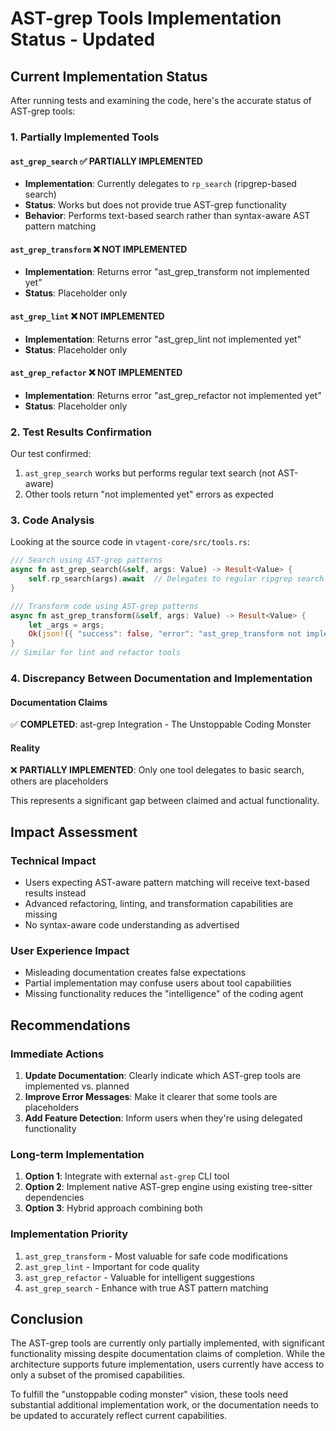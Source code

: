 # AST-grep Tools Implementation Status - Updated

## Current Implementation Status

After running tests and examining the code, here's the accurate status of AST-grep tools:

### 1. Partially Implemented Tools

#### `ast_grep_search` ✅ PARTIALLY IMPLEMENTED
- **Implementation**: Currently delegates to `rp_search` (ripgrep-based search)
- **Status**: Works but does not provide true AST-grep functionality
- **Behavior**: Performs text-based search rather than syntax-aware AST pattern matching

#### `ast_grep_transform` ❌ NOT IMPLEMENTED
- **Implementation**: Returns error "ast_grep_transform not implemented yet"
- **Status**: Placeholder only

#### `ast_grep_lint` ❌ NOT IMPLEMENTED
- **Implementation**: Returns error "ast_grep_lint not implemented yet"
- **Status**: Placeholder only

#### `ast_grep_refactor` ❌ NOT IMPLEMENTED
- **Implementation**: Returns error "ast_grep_refactor not implemented yet"
- **Status**: Placeholder only

### 2. Test Results Confirmation

Our test confirmed:
1. `ast_grep_search` works but performs regular text search (not AST-aware)
2. Other tools return "not implemented yet" errors as expected

### 3. Code Analysis

Looking at the source code in `vtagent-core/src/tools.rs`:
```rust
/// Search using AST-grep patterns
async fn ast_grep_search(&self, args: Value) -> Result<Value> {
    self.rp_search(args).await  // Delegates to regular ripgrep search
}

/// Transform code using AST-grep patterns
async fn ast_grep_transform(&self, args: Value) -> Result<Value> {
    let _args = args;
    Ok(json!({ "success": false, "error": "ast_grep_transform not implemented yet" }))
}
// Similar for lint and refactor tools
```

### 4. Discrepancy Between Documentation and Implementation

#### Documentation Claims
✅ **COMPLETED**: ast-grep Integration - The Unstoppable Coding Monster

#### Reality
❌ **PARTIALLY IMPLEMENTED**: Only one tool delegates to basic search, others are placeholders

This represents a significant gap between claimed and actual functionality.

## Impact Assessment

### Technical Impact
- Users expecting AST-aware pattern matching will receive text-based results instead
- Advanced refactoring, linting, and transformation capabilities are missing
- No syntax-aware code understanding as advertised

### User Experience Impact
- Misleading documentation creates false expectations
- Partial implementation may confuse users about tool capabilities
- Missing functionality reduces the "intelligence" of the coding agent

## Recommendations

### Immediate Actions
1. **Update Documentation**: Clearly indicate which AST-grep tools are implemented vs. planned
2. **Improve Error Messages**: Make it clearer that some tools are placeholders
3. **Add Feature Detection**: Inform users when they're using delegated functionality

### Long-term Implementation
1. **Option 1**: Integrate with external `ast-grep` CLI tool
2. **Option 2**: Implement native AST-grep engine using existing tree-sitter dependencies
3. **Option 3**: Hybrid approach combining both

### Implementation Priority
1. `ast_grep_transform` - Most valuable for safe code modifications
2. `ast_grep_lint` - Important for code quality
3. `ast_grep_refactor` - Valuable for intelligent suggestions
4. `ast_grep_search` - Enhance with true AST pattern matching

## Conclusion

The AST-grep tools are currently only partially implemented, with significant functionality missing despite documentation claims of completion. While the architecture supports future implementation, users currently have access to only a subset of the promised capabilities.

To fulfill the "unstoppable coding monster" vision, these tools need substantial additional implementation work, or the documentation needs to be updated to accurately reflect current capabilities.